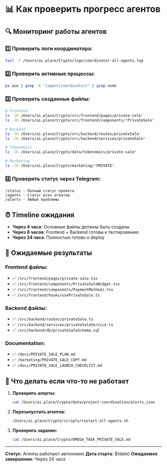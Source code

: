 # 📊 Как проверить прогресс агентов

## 🔍 Мониторинг работы агентов

### 1️⃣ Проверить логи координатора:
```bash
tail -f /Users/ai.place/Crypto/logs/coordinator-all-agents.log
```

### 2️⃣ Проверить активные процессы:
```bash
ps aux | grep -E "(agent|coordinator)" | grep node
```

### 3️⃣ Проверить созданные файлы:
```bash
# Frontend
ls -lh /Users/ai.place/Crypto/src/frontend/pages/private-sale*
ls -lh /Users/ai.place/Crypto/src/frontend/components/*PrivateSale*

# Backend
ls -lh /Users/ai.place/Crypto/src/backend/routes/privateSale*
ls -lh /Users/ai.place/Crypto/src/backend/services/privateSale*

# Tokenomics
ls -lh /Users/ai.place/Crypto/data/tokenomics/private-sale*

# Marketing
ls -lh /Users/ai.place/Crypto/marketing/*PRIVATE*
```

### 4️⃣ Проверить статус через Telegram:
```
/status - Полный статус проекта
/agents - Статус всех агентов
/alerts - Любые проблемы
```

## ⏰ Timeline ожидания

- **Через 4 часа**: Основные файлы должны быть созданы
- **Через 8 часов**: Frontend + Backend готовы к тестированию
- **Через 24 часа**: Полностью готово к deploy

## 📁 Ожидаемые результаты

### Frontend файлы:
- ✅ `/src/frontend/pages/private-sale.tsx`
- ✅ `/src/frontend/components/PrivateSaleWidget.tsx`
- ✅ `/src/frontend/components/PaymentMethods.tsx`
- ✅ `/src/frontend/hooks/usePrivateSale.ts`

### Backend файлы:
- ✅ `/src/backend/routes/privateSale.ts`
- ✅ `/src/backend/services/privateSaleService.ts`
- ✅ `/src/backend/db/privateSaleSchema.sql`

### Documentation:
- ✅ `/docs/PRIVATE_SALE_PLAN.md`
- ✅ `/marketing/PRIVATE_SALE_COPY.md`
- ✅ `/docs/PRIVATE_SALE_LAUNCH_CHECKLIST.md`

## 🚨 Что делать если что-то не работает

1. **Проверить алерты:**
   ```bash
   cat /Users/ai.place/Crypto/data/project-coordination/alerts.json
   ```

2. **Перезапустить агентов:**
   ```bash
   /Users/ai.place/Crypto/scripts/restart-all-agents.sh
   ```

3. **Проверить задание:**
   ```bash
   cat /Users/ai.place/Crypto/OMEGA_TASK_PRIVATE_SALE.md
   ```

---

**Статус**: Агенты работают автономно
**Дата старта**: $(date)
**Ожидаемое завершение**: Через 24 часа
